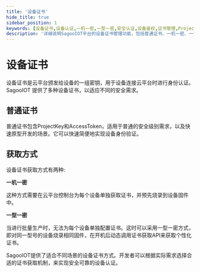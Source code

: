 ```yaml
---
title: '设备证书'
hide_title: true
sidebar_position: 1
keywords: [设备证书,设备认证,一机一密,一型一密,安全认证,设备鉴权,证书管理,ProjectKey,AccessToken,物联网安全]
description: '详细说明SagooIOT平台的设备证书管理功能，包括普通证书、一机一密、一型一密等多种设备认证方案，确保设备接入安全。'
---
```


# 设备证书

设备证书是云平台颁发给设备的一组密钥，用于设备连接云平台时进行身份认证。SagooIOT 提供了多种设备证书，以适应不同的安全需求。

## **普通证书**

普通证书包含ProjectKey和AccessToken，适用于普通的安全级别需求，以及快速原型开发的场景。它可以快速简便地实现设备身份验证。

## **获取方式**

设备证书获取方式有两种:

**一机一密**

这种方式需要在云平台控制台为每个设备单独获取证书，并预先烧录到设备固件中。

**一型一密**

当进行批量生产时，无法为每个设备单独配置证书。这时可以采用一型一密方式，即对同一型号的设备烧录相同固件，在开机后动态调用证书获取API来获取个性化证书。

SagooIOT提供了适合不同场景的设备证书方式。开发者可以根据实际需求选择合适的证书获取机制，来实现安全可靠的设备认证。
